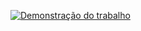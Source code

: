 [![Demonstração do trabalho](https://img.youtube.com/vi/M7hMQiINrkg/0.jpg)](https://www.youtube.com/watch?v=M7hMQiINrkg)
